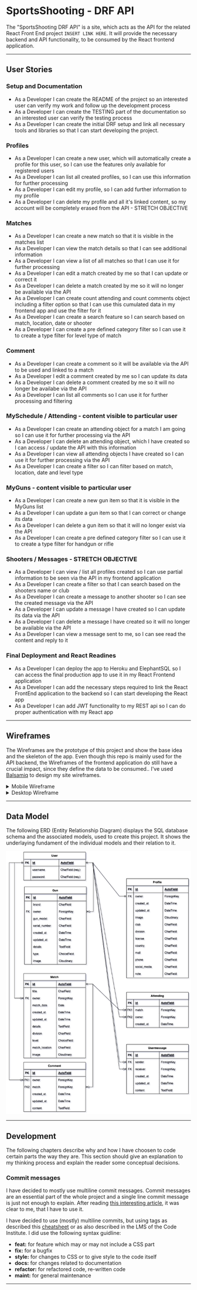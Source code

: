 # SportsShooting - DRF API

The "SportsShooting DRF API" is a site, which acts as the API for the related React Front End project `INSERT LINK HERE`. It will provide the necessary backend and API functionality, to be consumed by the React frontend application.

---

## User Stories

### Setup and Documentation
- As a Developer I can create the README of the project so an interested user can verify my work and follow up the development process
- As a Developer I can create the TESTING part of the documentation so an interested user can verify the testing process
- As a Developer I can create the initial DRF setup and link all necessary tools and libraries so that I can start developing the project.


### Profiles

- As a Developer I can create a new user, which will automatically create a profile for this user, so I can use the features only available for registered users
- As a Developer I can list all created profiles, so I can use this information for further processing
- As a Developer I can edit my profile, so I can add further information to my profile
- As a Developer I can delete my profile and all it's linked content, so my account will be completely erased from the API - STRETCH OBJECTIVE

### Matches

- As a Developer I can create a new match so that it is visible in the matches list
- As a Developer I can view the match details so that I can see additional information
- As a Developer I can view a list of all matches so that I can use it for further processing
- As a Developer I can edit a match created by me so that I can update or correct it
- As a Developer I can delete a match created by me so it will no longer be available via the API
- As a Developer I can create count attending and count comments object including a filter option so that I can use this cumulated data in my frontend app and use the filter for it
- As a Developer I can create a search feature so I can search based on match, location, date or shooter
- As a Developer I can create a pre defined category filter so I can use it to create a type filter for level type of match

### Comment

- As a Developer I can create a comment so it will be available via the API to be used and linked to a match
- As a Developer I edit a comment created by me so I can update its data
- As a Developer I can delete a comment created by me so it will no longer be availabe via the API
- As a Developer I can list all comments so I can use it for further processing and filtering

### MySchedule / Attending - content visible to particular user

- As a Developer I can create an attending object for a match I am going so I can use it for further processing via the API
- As a Developer I can delete an attending object, which I have created so I can access / update the API with this information
- As a Developer I can view all attending objects I have created so I can use it for further processing via the API
- As a Developer I can create a filter so I can filter based on match, location, date and level type

### MyGuns - content visible to particular user

- As a Developer I can create a new gun item so that it is visible in the MyGuns list
- As a Developer I can update a gun item so that I can correct or change its data
- As a Developer I can delete a gun item so that it will no longer exist via the API
- As a Developer I can create a pre defined category filter so I can use it to create a type filter for handgun or rifle

### Shooters / Messages - STRETCH OBJECTIVE

- As a Developer I can view / list all profiles created so I can use partial information to be seen via the API in my frontend application
- As a Developer I can create a filter so that I can search based on the shooters name or club
- As a Developer I can create a message to another shooter so I can see the created message via the API
- As a Developer I can update a message I have created so I can update its data via the API
- As a Developer I can delete a message I have created so it will no longer be available via the API
- As a Developer I can view a message sent to me, so I can see read the content and reply to it

### Final Deployment and React Readines

- As a Developer I can deploy the app to Heroku and ElephantSQL so I can access the final production app to use it in my React Frontend application
- As a Developer I can add the necessary steps required to link the React FrontEnd application to the backend so I can start developing the React app
- As a Developer I can add JWT functionality to my REST api so I can do proper authentication with my React app





---

## Wireframes

The Wireframes are the prototype of this project and show the base idea and the skeleton of the app. Even though this repo is mainly used for the API backend, the Wireframes of the frontend application do still have a crucial impact, since they define the data to be consumed.. I've used [Balsamiq](https://balsamiq.com/wireframes) to design my site wireframes.

<details>
<summary>Mobile Wireframe</summary>


</details>

<details>
  
<summary>Desktop Wireframe</summary>
  
![Main Site](docs/wireframes/desktop/d_main.png)
![Match Detail](docs/wireframes/desktop/d_match_detail.png)
![MySchedule](docs/wireframes/desktop/d_myschedule.png)
![Shooters](docs/wireframes/desktop/d_shooters.png)
![MyGuns](docs/wireframes/desktop/myguns.png)
![Profile](docs/wireframes/desktop/d_profile.png)

</details>

---

## Data Model

The following ERD (Entity Relationship Diagram) displays the SQL database schema and the associated models, used to create this project. It shows the underlaying fundament of the individual models and their relation to it.

![ERD](docs/images/sportsshooting_erd.png)

---

## Development

The following chapters describe why and how I have choosen to code certain parts the way they are. This section should give an explanation to my thinking process and explain the reader some conceptual decisions.

### Commit messages

I have decided to mostly use multiline commit messages. Commit messages are an essential part of the whole project and a single line commit message is just not enough to explain. After reading [this interesting article](https://cbea.ms/git-commit/), it was clear to me, that I have to use it.

I have decided to use (mostly) multiline commits, but using tags as described this [cheatsheet](https://cheatography.com/albelop/cheat-sheets/conventional-commits/) or as also described in the LMS of the Code Institute. I did use the following syntax guidline:
- **feat:** for feature which may or may not include a CSS part
- **fix:** for a bugfix
- **style:** for changes to CSS or to give style to the code itself
- **docs:** for changes related to documentation
- **refactor:** for refactored code, re-written code
- **maint:** for general maintenance

---
